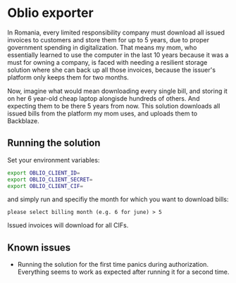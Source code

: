 # Oblio exporter

In Romania, every limited responsibility company must download all issued invoices to customers and store them for up to 5 years, due to proper government spending in digitalization. That means my mom, who essentially learned to use the computer in the last 10 years because it was a must for owning a company, is faced with needing a resilient storage solution where she can back up all those invoices, because the issuer's platform only keeps them for two months.

Now, imagine what would mean downloading every single bill, and storing it on her 6 year-old cheap laptop alongisde hundreds of others. And expecting them to be there 5 years from now. This solution downloads all issued bills from the platform my mom uses, and uploads them to Backblaze.

## Running the solution

Set your environment variables:

```bash
export OBLIO_CLIENT_ID=
export OBLIO_CLIENT_SECRET=
export OBLIO_CLIENT_CIF=
```

and simply run and specifiy the month for which you want to download bills:

```
please select billing month (e.g. 6 for june) > 5
```

Issued invoices will download for all CIFs.

## Known issues

-   Running the solution for the first time panics during authorization. Everything seems to work as expected after running it for a second time.
